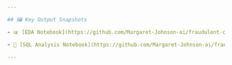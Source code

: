 ```yaml
---

## 🖼️ Key Output Snapshots

- 📊 [EDA Notebook](https://github.com/Margaret-Johnson-ai/fraudulent-claims-detection/blob/main/notebooks/EDA.ipynb) — Includes fraud rate visualization, bar charts, and correlation heatmaps.

- 🧾 [SQL Analysis Notebook](https://github.com/Margaret-Johnson-ai/fraudulent-claims-detection/blob/main/notebooks/SQL_Analysis.ipynb) — Shows fraud detection query logic and SQL result tables.

---
```


